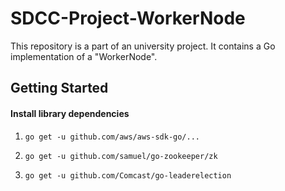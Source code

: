 # SDCC-Project-WorkerNode
This repository is a part of an university project. It contains a Go implementation of a "WorkerNode".

## Getting Started

#### Install library dependencies

1. `go get -u github.com/aws/aws-sdk-go/...`

2. `go get -u github.com/samuel/go-zookeeper/zk`

3. `go get -u github.com/Comcast/go-leaderelection`